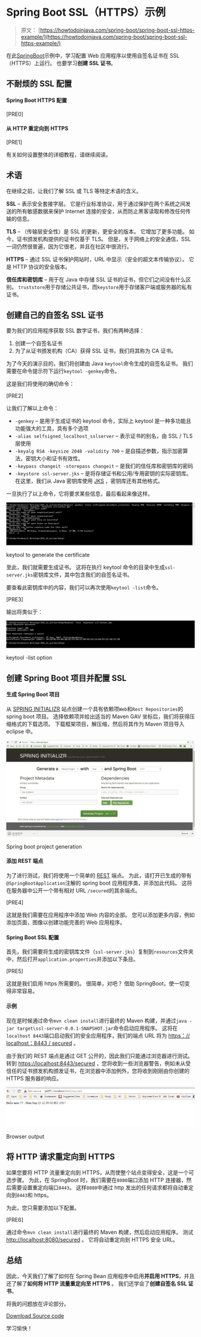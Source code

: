 # Spring Boot SSL（HTTPS）示例

> 原文： [https://howtodoinjava.com/spring-boot/spring-boot-ssl-https-example/](https://howtodoinjava.com/spring-boot/spring-boot-ssl-https-example/)

在此[SpringBoot](https://howtodoinjava.com/spring/spring-boot/spring-boot-tutorial-with-hello-world-example/)示例中，学习配置 Web 应用程序以使用自签名证书在 SSL（HTTPS）上运行。 也要学习**创建 SSL 证书**。

## 不耐烦的 SSL 配置

#### Spring Boot HTTPS 配置

[PRE0]

#### 从 HTTP 重定向到 HTTPS

[PRE1]

有关如何设置整体的详细教程，请继续阅读。

## 术语

在继续之前，让我们了解 SSL 或 TLS 等特定术语的含义。

**SSL** – 表示安全套接字层。 它是行业标准协议，用于通过保护在两个系统之间发送的所有敏感数据来保护 Internet 连接的安全，从而防止黑客读取和修改任何传输的信息。

**TLS** – （传输层安全性）是 SSL 的更新，更安全的版本。 它增加了更多功能。 如今，证书颁发机构提供的证书仅基于 TLS。 但是，关于网络上的安全通信，SSL 一词仍然很普遍，因为它很老，并且在社区中很流行。

**HTTPS** – 通过 SSL 证书保护网站时，URL 中显示（安全的超文本传输​​协议）。 它是 HTTP 协议的安全版本。

**信任库和密钥库** – 用于在 Java 中存储 SSL 证书的证书，但它们之间没有什么区别。 `truststore`用于存储公共证书，而`keystore`用于存储客户端或服务器的私有证书。

## 创建自己的自签名 SSL 证书

要为我们的应用程序获取 SSL 数字证书，我们有两种选择：

1.  创建一个自签名证书
2.  为了从证书颁发机构（CA）获得 SSL 证书，我们将其称为 CA 证书。

为了今天的演示目的，我们将创建由 Java `keytool`命令生成的自签名证书。 我们需要在命令提示符下运行`keytool -genkey`命令。

这是我们将使用的确切命令：

[PRE2]

让我们了解以上命令：

*   `-genkey` – 是用于生成证书的 keytool 命令，实际上 keytool 是一种多功能且功能强大的工具，具有多个选项
*   `-alias selfsigned_localhost_sslserver` – 表示证书的别名，由 SSL / TLS 层使用
*   `-keyalg RSA -keysize 2048 -validity 700` – 是自描述参数，指示加密算法，密钥大小和证书有效性。
*   `-keypass changeit -storepass changeit` – 是我们的信任库和密钥库的密码
*   `-keystore ssl-server.jks` – 是将存储证书和公用/专用密钥的实际密钥库。 在这里，我们从 Java 密钥库使用 [JKS](https://en.wikipedia.org/wiki/Keystore) ，密钥库还有其他格式。

一旦执行了以上命令，它将要求某些信息，最后看起来像这样。

![](img/b8a8cb315aa2efe49673eca3fc517f97.jpg)

keytool to generate the certificate

至此，我们就需要生成证书。 这将在执行 keytool 命令的目录中生成`ssl-server.jks`密钥库文件，其中包含我们的自签名证书。

要查看此密钥库中的内容，我们可以再次使用`keytool -list`命令。

[PRE3]

输出将类似于：

![](img/59f0ba2b96cdfb6e320b6d7a8ced8570.jpg)

keytool -list option

## 创建 Spring Boot 项目并配置 SSL

#### 生成 Spring Boot 项目

从 [SPRING INITIALIZR](https://start.spring.io/) 站点创建一个具有依赖项`Web`和`Rest Repositories`的 spring boot 项目。 选择依赖项并给出适当的 Maven GAV 坐标后，我们将获得压缩格式的下载选项。 下载框架项目，解压缩，然后将其作为 Maven 项目导入 eclipse 中。

![](img/cb07beb7a8e06bb9a81a82b7f609e7ba.jpg)

Spring boot project generation

#### 添加 REST 端点

为了进行测试，我们将使用一个简单的 [REST](https://restfulapi.net) 端点。 为此，请打开已生成的带有`@SpringBootApplication`注解的 spring boot 应用程序类，并添加此代码。 这将在服务器中公开一个带有相对 URL `/secured`的其余端点。

[PRE4]

这就是我们需要在应用程序中添加 Web 内容的全部。 您可以添加更多内容，例如添加页面，图像以创建功能完善的 Web 应用程序。

#### Spring Boot SSL 配置

首先，我们需要将生成的密钥库文件（`ssl-server.jks`）复制到`resources`文件夹中，然后打开`application.properties`并添加以下条目。

[PRE5]

这就是我们启用 https 所需要的。 很简单，对吧？ 借助 SpringBoot，使一切变得非常容易。

#### 示例

现在是时候通过命令`mvn clean install`进行最终的 Maven 构建，并通过`java -jar target\ssl-server-0.0.1-SNAPSHOT.jar`命令启动应用程序。 这将在`localhost 8443`端口启动我们的安全应用程序，我们的端点 URL 将为 [https：// localhost：8443 / secured](https://localhost:8443/secured) 。

由于我们的 REST 端点是通过 GET 公开的，因此我们只能通过浏览器进行测试。 转到 [https://localhost:8443/secured](https://localhost:8443/secured) ，您将收到一些浏览器警告，例如未从受信任的证书颁发机构颁发证书，在浏览器中添加例外，您将收到刚刚由你创建的 HTTPS 服务器的响应。

![](img/450d22685cf7c285e25f807d9399101a.jpg)

Browser output

## 将 HTTP 请求重定向到 HTTPS

如果您要将 HTTP 流量重定向到 HTTPS，从而使整个站点变得安全，这是一个可选步骤。 为此，在 SpringBoot 时，我们需要在`8080`端口添加 HTTP 连接器，然后需要设置重定向端口`8443`。 这样`8080`中通过 http 发出的任何请求都将自动重定向到`8443`和 https。

为此，您只需要添加以下配置。

[PRE6]

通过命令`mvn clean install`进行最终的 Maven 构建，然后启动应用程序。 测试 [http://localhost:8080/secured](http://localhost:8080/secured) 。 它将自动重定向到 HTTPS 安全 URL。

## 总结

因此，今天我们了解了如何在 Spring Bean 应用程序中启用**并启用 HTTPS**，并且还了解了**如何将 HTTP 流量重定向至 HTTPS** 。 我们还学会了**创建自签名 SSL 证书**。

将我的问题放在评论部分。

[Download Source code](https://howtodoinjava.com/wp-content/uploads/2017/09/ssl-server.zip)

学习愉快！